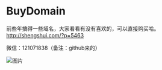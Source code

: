 # BuyDomain
前些年搞得一些域名，大家看看有没有喜欢的，可以直接购买哈。
http://shengshui.com/?p=5463

微信：121071838（备注：github来的）

![图片](https://user-images.githubusercontent.com/3054656/164436608-4b1a5491-8799-4fbc-88ff-f803fbd875a8.png)
